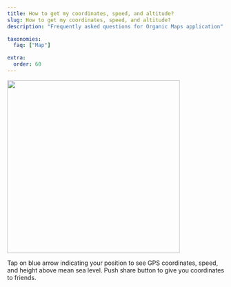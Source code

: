 ```yaml
---
title: How to get my coordinates, speed, and altitude?
slug: How to get my coordinates, speed, and altitude?
description: "Frequently asked questions for Organic Maps application"

taxonomies:
  faq: ["Map"]

extra:
  order: 60
---
```


<img src="/faq/map-06-my-coordinates/my-position.jpg" width="400px"/>

Tap on blue arrow indicating your position to see GPS coordinates, speed, and height above mean sea level.
Push share button to give you coordinates to friends.
